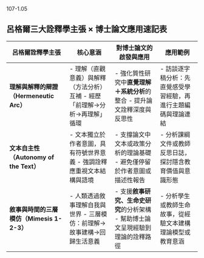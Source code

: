 107-1.05

## 呂格爾三大詮釋學主張 × 博士論文應用速記表

| 呂格爾詮釋學主張                          | 核心意涵                                                     | 對博士論文的啟發與應用                                       | 應用範例                                                     |
| ----------------------------------------- | ------------------------------------------------------------ | ------------------------------------------------------------ | ------------------------------------------------------------ |
| **理解與解釋的辯證（Hermeneutic Arc）**   | - 理解（直觀意義）與解釋（方法分析）互補 - 經歷「前理解→分析→再理解」循環 | - 強化質性研究中**直覺理解＋系統分析**的整合 - 提升論文詮釋深度與反思性 | - 訪談逐字稿分析：先直覺感受學習經驗，再進行主題編碼與理論連結 |
| **文本自主性（Autonomy of the Text）**    | - 文本獨立於作者意圖，具有符號世界意義 - 強調詮釋應重視文本結構與語境 | - 支撐論文中文本或政策分析的理論基礎 - 避免僅停留於作者意圖或描述性報告 | - 分析課綱文件或教師反思日誌，探討隱含教育價值與意識形態     |
| **敘事與時間的三層模仿（Mimesis 1-2-3）** | - 人類透過敘事理解自我與世界 - 三層模仿：前理解→故事建構→回歸生活意義 | - 支援**敘事研究、生命史研究**的分析架構 - 幫助博士論文呈現經驗到理論的詮釋路徑 | - 分析學生或教師生命故事，從經驗文本建構理論模型或教育意涵   |